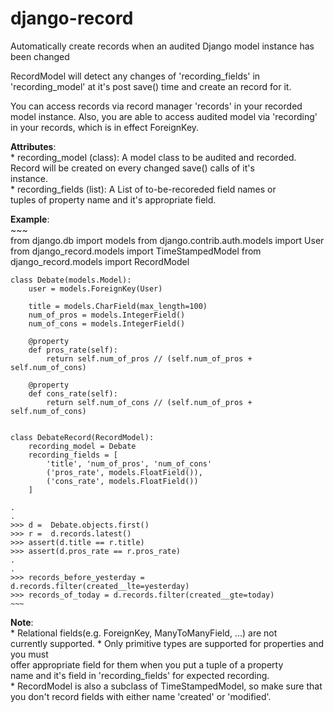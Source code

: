 # django-record
Automatically create records when an audited Django model instance has been changed

RecordModel will detect any changes of 'recording_fields' in
'recording_model' at it's post save() time and create an record for it.

You can access records via record manager 'records' in your recorded model
instance. Also, you are able to access audited model via 'recording' in
your records, which is in effect ForeignKey.

**Attributes**:  
    * recording_model (class): A model class to be audited and recorded.  
        Record will be created on every changed save() calls of it's  
        instance.  
    * recording_fields (list): A List of to-be-recoreded field names or  
        tuples of property name and it's appropriate field.

**Example**:  
    ~~~  
    from django.db import models
    from django.contrib.auth.models import User
    from django_record.models import TimeStampedModel
    from django_record.models import RecordModel


    class Debate(models.Model):
        user = models.ForeignKey(User)

        title = models.CharField(max_length=100)
        num_of_pros = models.IntegerField()
        num_of_cons = models.IntegerField()

        @property
        def pros_rate(self):
            return self.num_of_pros // (self.num_of_pros + self.num_of_cons)

        @property
        def cons_rate(self):
            return self.num_of_cons // (self.num_of_pros + self.num_of_cons)


    class DebateRecord(RecordModel):
        recording_model = Debate
        recording_fields = [
            'title', 'num_of_pros', 'num_of_cons'
            ('pros_rate', models.FloatField()),
            ('cons_rate', models.FloatField())
        ]

    .
    .
    >>> d =  Debate.objects.first()
    >>> r =  d.records.latest()
    >>> assert(d.title == r.title)
    >>> assert(d.pros_rate == r.pros_rate)
    .
    .
    >>> records_before_yesterday = d.records.filter(created__lte=yesterday)
    >>> records_of_today = d.records.filter(created__gte=today)
    ~~~

**Note**:  
    * Relational fields(e.g. ForeignKey, ManyToManyField, ...) are not  
        currently supported.
    * Only primitive types are supported for properties and you must  
        offer appropriate field for them when you put a tuple of a property  
        name and it's field in 'recording_fields' for expected recording.  
    * RecordModel is also a subclass of TimeStampedModel, so make sure that  
        you don't record fields with either name 'created' or 'modified'.
